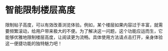 # 智能限制楼层高度

限制帖子高度，可以有效改善浏览体验。例如，某个楼层如果内容过于丰富，就需要频繁滚动，给用户带来极大的不便。为了解决这一问题，这个功能应运而生，它能够优雅地限制楼层高度，让阅读更为流畅。具体使用方法请点击打开，亲身体验这一便捷功能的独特魅力吧！